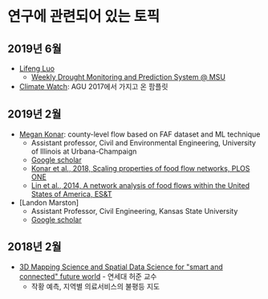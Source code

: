 # 연구에 관련되어 있는 토픽

## 2019년 6월

* [Lifeng Luo](http://drought.geo.msu.edu/group.php)
  * [Weekly Drought Monitoring and Prediction System @ MSU](http://drought.geo.msu.edu/research/forecast/drought.php)
* [Climate Watch](https://www.climatewatchdata.org/): AGU 2017에서 가지고 온 팜플릿

## 2019년 2월

* [Megan Konar](https://cee.illinois.edu/directory/profile/mkonar): county-level flow based on FAF dataset and ML technique
  * Assistant professor, Civil and Environmental Engineering, University of Illinois at Urbana-Champaign
  * [Google scholar](https://scholar.google.com/citations?hl=en&user=rYsjF0oAAAAJ&view_op=list_works&sortby=pubdate)
  * [Konar et al., 2018, Scaling properties of food flow networks, PLOS ONE](https://journals.plos.org/plosone/article?id=10.1371/journal.pone.0199498)
  * [Lin et al., 2014, A network analysis of food flows within the United States of America, ES&T](https://pubs.acs.org/doi/abs/10.1021/es500471d)
* [Landon Marston]
  * Assistant Professor, Civil Engineering, Kansas State University
  * [Google scholar](https://scholar.google.com/citations?user=Q7BS0vEAAAAJ&hl=en)

## 2018년 2월

* [3D Mapping Science and Spatial Data Science for "smart and connected" future world](http://tv.naver.com/v/2612169/list/152709) - 연세대 허준 교수
  * 작황 예측, 지역별 의료서비스의 불평등 지도

